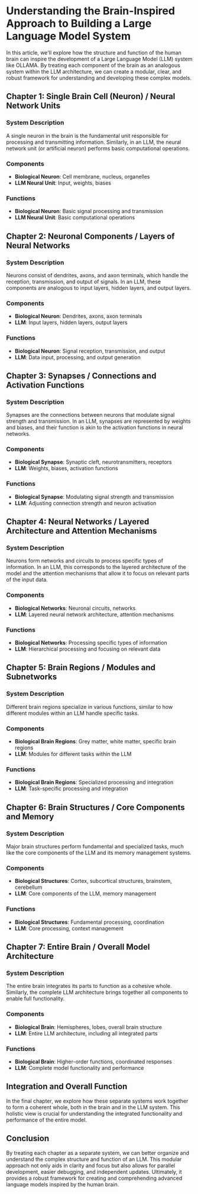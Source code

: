 # Understanding the Brain-Inspired Approach to Building a Large Language Model System

In this article, we'll explore how the structure and function of the human brain can inspire the development of a Large Language Model (LLM) system like OLLAMA. By treating each component of the brain as an analogous system within the LLM architecture, we can create a modular, clear, and robust framework for understanding and developing these complex models.

## Chapter 1: Single Brain Cell (Neuron) / Neural Network Units

### System Description

A single neuron in the brain is the fundamental unit responsible for processing and transmitting information. Similarly, in an LLM, the neural network unit (or artificial neuron) performs basic computational operations.

### Components

- **Biological Neuron**: Cell membrane, nucleus, organelles
- **LLM Neural Unit**: Input, weights, biases

### Functions

- **Biological Neuron**: Basic signal processing and transmission
- **LLM Neural Unit**: Basic computational operations

## Chapter 2: Neuronal Components / Layers of Neural Networks

### System Description

Neurons consist of dendrites, axons, and axon terminals, which handle the reception, transmission, and output of signals. In an LLM, these components are analogous to input layers, hidden layers, and output layers.

### Components

- **Biological Neuron**: Dendrites, axons, axon terminals
- **LLM**: Input layers, hidden layers, output layers

### Functions

- **Biological Neuron**: Signal reception, transmission, and output
- **LLM**: Data input, processing, and output generation

## Chapter 3: Synapses / Connections and Activation Functions

### System Description

Synapses are the connections between neurons that modulate signal strength and transmission. In an LLM, synapses are represented by weights and biases, and their function is akin to the activation functions in neural networks.

### Components

- **Biological Synapse**: Synaptic cleft, neurotransmitters, receptors
- **LLM**: Weights, biases, activation functions

### Functions

- **Biological Synapse**: Modulating signal strength and transmission
- **LLM**: Adjusting connection strength and neuron activation

## Chapter 4: Neural Networks / Layered Architecture and Attention Mechanisms

### System Description

Neurons form networks and circuits to process specific types of information. In an LLM, this corresponds to the layered architecture of the model and the attention mechanisms that allow it to focus on relevant parts of the input data.

### Components

- **Biological Networks**: Neuronal circuits, networks
- **LLM**: Layered neural network architecture, attention mechanisms

### Functions

- **Biological Networks**: Processing specific types of information
- **LLM**: Hierarchical processing and focusing on relevant data

## Chapter 5: Brain Regions / Modules and Subnetworks

### System Description

Different brain regions specialize in various functions, similar to how different modules within an LLM handle specific tasks.

### Components

- **Biological Brain Regions**: Grey matter, white matter, specific brain regions
- **LLM**: Modules for different tasks within the LLM

### Functions

- **Biological Brain Regions**: Specialized processing and integration
- **LLM**: Task-specific processing and integration

## Chapter 6: Brain Structures / Core Components and Memory

### System Description

Major brain structures perform fundamental and specialized tasks, much like the core components of the LLM and its memory management systems.

### Components

- **Biological Structures**: Cortex, subcortical structures, brainstem, cerebellum
- **LLM**: Core components of the LLM, memory management

### Functions

- **Biological Structures**: Fundamental processing, coordination
- **LLM**: Core processing, context management

## Chapter 7: Entire Brain / Overall Model Architecture

### System Description

The entire brain integrates its parts to function as a cohesive whole. Similarly, the complete LLM architecture brings together all components to enable full functionality.

### Components

- **Biological Brain**: Hemispheres, lobes, overall brain structure
- **LLM**: Entire LLM architecture, including all integrated parts

### Functions

- **Biological Brain**: Higher-order functions, coordinated responses
- **LLM**: Complete model functionality and performance

## Integration and Overall Function

In the final chapter, we explore how these separate systems work together to form a coherent whole, both in the brain and in the LLM system. This holistic view is crucial for understanding the integrated functionality and performance of the entire model.

## Conclusion

By treating each chapter as a separate system, we can better organize and understand the complex structure and function of an LLM. This modular approach not only aids in clarity and focus but also allows for parallel development, easier debugging, and independent updates. Ultimately, it provides a robust framework for creating and comprehending advanced language models inspired by the human brain.